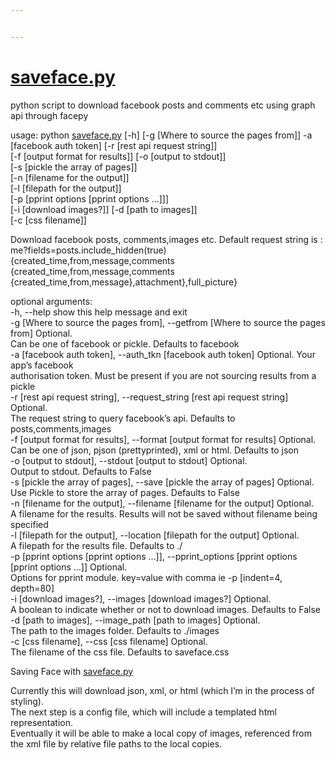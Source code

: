 ```yaml
---


---
```


<h1 id="saveface.py"><a href="http://saveface.py">saveface.py</a></h1>
<p>python script to download facebook posts and comments etc using graph api through facepy</p>
<p>usage: python <a href="http://saveface.py">saveface.py</a> [-h] [-g [Where to source the pages from]] -a<br>
[facebook auth token] [-r [rest api request string]]<br>
[-f [output format for results]] [-o [output to stdout]]<br>
[-s [pickle the array of pages]]<br>
[-n [filename for the output]]<br>
[-l [filepath for the output]]<br>
[-p [pprint options [pprint options …]]]<br>
[-i [download images?]] [-d [path to images]]<br>
[-c [css filename]]</p>
<p>Download facebook posts, comments,images etc. Default request string is :<br>
me?fields=posts.include_hidden(true) {created_time,from,message,comments<br>
{created_time,from,message,comments<br>
{created_time,from,message},attachment},full_picture}</p>
<p>optional arguments:<br>
-h, --help            show this help message and exit<br>
-g [Where to source the pages from], --getfrom [Where to source the pages from] Optional.<br>
    Can be one of facebook or pickle. Defaults to facebook<br>
-a [facebook auth token], --auth_tkn [facebook auth token] Optional. Your app’s facebook<br>
authorisation token.  Must be present if you are not sourcing results from a pickle<br>
-r [rest api request string], --request_string [rest api request string] Optional.<br>
    The request string to query facebook’s api. Defaults to posts,comments,images<br>
-f [output format for results], --format [output format for results] Optional.<br>
     Can be one of json, pjson (prettyprinted), xml or html. Defaults to json<br>
-o [output to stdout], --stdout [output to stdout] Optional.<br>
    Output to stdout. Defaults to False<br>
-s [pickle the array of pages], --save [pickle the array of pages] Optional. <br>
    Use Pickle to store the array of pages. Defaults to False<br>
-n [filename for the output], --filename [filename for the output] Optional. <br>
    A filename for the results. Results will not be saved without filename being specified<br>
-l [filepath for the output], --location [filepath for the output] Optional.<br>
    A filepath for the results file. Defaults to ./<br>
-p [pprint options [pprint options …]], --pprint_options [pprint options [pprint options …]] Optional.<br>
    Options for pprint module. key=value with comma ie -p [indent=4, depth=80]<br>
-i [download images?], --images [download images?]  Optional. <br>
	 A boolean to indicate whether or not to download images. Defaults to False<br>
-d [path to images], --image_path [path to images]     Optional. <br>
    The path to the images folder. Defaults to ./images<br>
-c [css filename], --css [css filename] Optional.<br>
    The filename of the css file. Defaults to saveface.css</p>
<p>Saving Face with <a href="http://github.com/millerthegorilla/saveface.py">saveface.py</a></p>
<p>Currently this will download json, xml, or html (which I’m in the process of styling).<br>
The next step is a config file, which will include a templated html representation.<br>
Eventually it will be able to make a local copy of images, referenced from<br>
the xml file by relative file paths to the local copies.</p>

<!--stackedit_data:
eyJoaXN0b3J5IjpbMTAzNzc1NjU3Nl19
-->